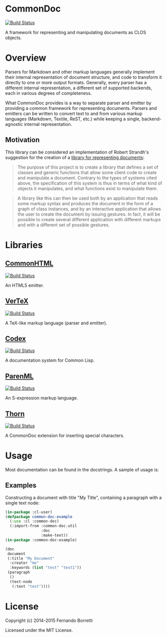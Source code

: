 # CommonDoc

[![Build Status](https://travis-ci.org/CommonDoc/common-doc.svg?branch=master)](https://travis-ci.org/CommonDoc/common-doc)

A framework for representing and manipulating documents as CLOS objects.

# Overview

Parsers for Markdown and other markup languages generally implement their
internal representation of document structure, and code to transform it directly
to one or more output formats. Generally, every parser has a different internal
representation, a different set of supported backends, each in various degrees
of completeness.

What CommonDoc provides is a way to separate parser and emitter by providing a
common framework for representing documents. Parsers and emitters can be written
to convert text to and from various markup languages (Markdown, Textile, ReST,
etc.) while keeping a single, backend-agnostic internal representation.

## Motivation

This library can be considered an implementation of Robert Strandh's suggestion
for the creation of a [library for representing documents][strandh]:

>The purpose of this project is to create a library that defines a set of
>classes and generic functions that allow some client code to create and
>manipulate a document. Contrary to the types of systems cited above, the
>specification of this system is thus in terms of what kind of objects it
>manipulates, and what functions exist to manipulate them.

>A library like this can then be used both by an application that reads some
>markup syntax and produces the document in the form of a graph of class
>instances, and by an interactive application that allows the user to create the
>document by issuing gestures. In fact, it will be possible to create several
>different application with different markups and with a different set of
>possible gestures.

[strandh]: http://metamodular.com/Common-Lisp/document-library.html

# Libraries

## [CommonHTML](https://github.com/CommonDoc/common-html)

[![Build Status](https://travis-ci.org/CommonDoc/common-html.svg?branch=master)](https://travis-ci.org/CommonDoc/common-html)

An HTML5 emitter.

## [VerTeX](https://github.com/CommonDoc/vertex)

[![Build Status](https://travis-ci.org/CommonDoc/vertex.svg?branch=master)](https://travis-ci.org/CommonDoc/vertex)

A TeX-like markup language (parser and emitter).

## [Codex](https://github.com/CommonDoc/codex)

[![Build Status](https://travis-ci.org/CommonDoc/codex.svg?branch=master)](https://travis-ci.org/CommonDoc/codex)

A documentation system for Common Lisp.

## [ParenML](https://github.com/CommonDoc/parenml)

[![Build Status](https://travis-ci.org/CommonDoc/parenml.svg?branch=master)](https://travis-ci.org/CommonDoc/parenml)

An S-expression markup language.

## [Thorn](https://github.com/CommonDoc/thorn)

[![Build Status](https://travis-ci.org/CommonDoc/thorn.svg?branch=master)](https://travis-ci.org/CommonDoc/thorn)

A CommonDoc extension for inserting special characters.

# Usage

Most documentation can be found in the docstrings. A sample of usage is:

## Examples

Constructing a document with title "My Title", containing a paragraph with a
single text node:

```lisp
(in-package :cl-user)
(defpackage common-doc-example
  (:use :cl :common-doc)
  (:import-from :common-doc.util
                :doc
                :make-text))
(in-package :common-doc-example)

(doc
 document
 (:title "My Document"
  :creator "me"
  :keywords (list "test" "test1"))
 (paragraph
  ()
  (text-node
   (:text "test"))))
```

# License

Copyright (c) 2014-2015 Fernando Borretti

Licensed under the MIT License.
